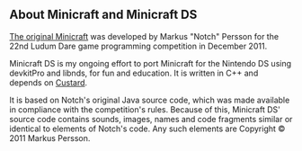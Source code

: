 ## About Minicraft and Minicraft DS

[The original Minicraft](http://ludumdare.com/compo/ludum-dare-22/?action=preview&uid=398) was developed by Markus "Notch" Persson for the 22nd Ludum Dare game programming competition in December 2011.

Minicraft DS is my ongoing effort to port Minicraft for the Nintendo DS using devkitPro and libnds, for fun and education. It is written in C++ and depends on [Custard](https://github.com/jameskirkwood/ds-custard).

It is based on Notch's original Java source code, which was made available in compliance with the competition's rules. Because of this, Minicraft DS' source code contains sounds, images, names and code fragments similar or identical to elements of Notch's code. Any such elements are Copyright © 2011 Markus Persson.
